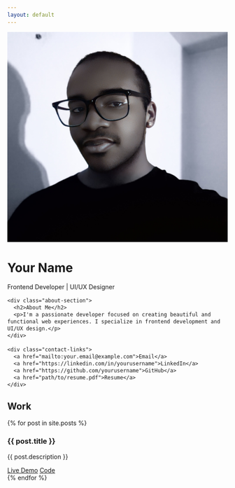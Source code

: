 ```yaml
---
layout: default
---
```


<div class="container">
  <div class="left-section">
    <div class="profile-section">
      <img src="avatar1.png" alt="Profile Picture" class="avatar">
      <h1>Your Name</h1>
      <div class="title">Frontend Developer | UI/UX Designer</div>
    </div>
    
    <div class="about-section">
      <h2>About Me</h2>
      <p>I'm a passionate developer focused on creating beautiful and functional web experiences. I specialize in frontend development and UI/UX design.</p>
    </div>
    
    <div class="contact-links">
      <a href="mailto:your.email@example.com">Email</a>
      <a href="https://linkedin.com/in/yourusername">LinkedIn</a>
      <a href="https://github.com/yourusername">GitHub</a>
      <a href="path/to/resume.pdf">Resume</a>
    </div>
  </div>

  <div class="projects-section">
    <h2>Work</h2>
    {% for post in site.posts %}
    <div class="project-card">
      <h3>{{ post.title }}</h3>
      <p>{{ post.description }}</p>
      <div class="project-links">
        <a href="{{ post.demo_link }}">Live Demo</a>
        <a href="{{ post.code_link }}">Code</a>
      </div>
    </div>
    {% endfor %}
  </div>
</div>
